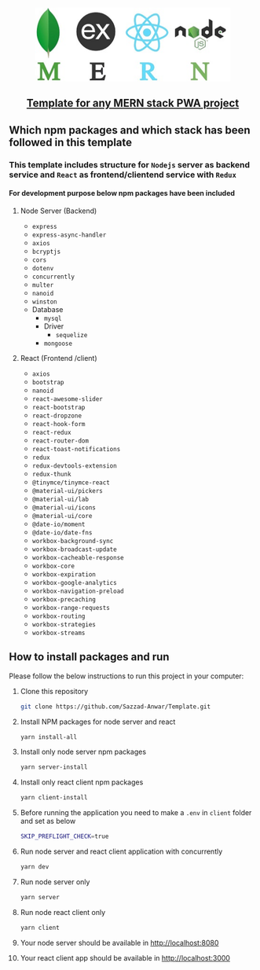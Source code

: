 <!-- PROJECT Title -->
<br />
<p align="center">
<img src="./public/images/MERN.jpg" height="150" />
  <h2 align="center"><a href="https://github.com/Sazzad-Anwar/Template">Template for any MERN stack PWA project</a></h2>
</p>

## Which npm packages and which stack has been followed in this template

### This template includes structure for `Nodejs` server as backend service and `React` as frontend/clientend service with `Redux`

#### For development purpose below npm packages have been included

1. Node Server (Backend)

    - `express`
    - `express-async-handler`
    - `axios`
    - `bcryptjs`
    - `cors`
    - `dotenv`
    - `concurrently`
    - `multer`
    - `nanoid`
    - `winston`
    - Database
        - `mysql`
        - Driver
            - `sequelize`
        - `mongoose`

2. React (Frontend /client)
    - `axios`
    - `bootstrap`
    - `nanoid`
    - `react-awesome-slider`
    - `react-bootstrap`
    - `react-dropzone`
    - `react-hook-form`
    - `react-redux`
    - `react-router-dom`
    - `react-toast-notifications`
    - `redux`
    - `redux-devtools-extension`
    - `redux-thunk`
    - `@tinymce/tinymce-react`
    - `@material-ui/pickers`
    - `@material-ui/lab`
    - `@material-ui/icons`
    - `@material-ui/core`
    - `@date-io/moment`
    - `@date-io/date-fns`
    - `workbox-background-sync`
    - `workbox-broadcast-update`
    - `workbox-cacheable-response`
    - `workbox-core`
    - `workbox-expiration`
    - `workbox-google-analytics`
    - `workbox-navigation-preload`
    - `workbox-precaching`
    - `workbox-range-requests`
    - `workbox-routing`
    - `workbox-strategies`
    - `workbox-streams`

<!-- HOW TO RUN -->

## How to install packages and run

Please follow the below instructions to run this project in your computer:

1. Clone this repository

    ```sh
    git clone https://github.com/Sazzad-Anwar/Template.git
    ```

2. Install NPM packages for node server and react

    ```sh
    yarn install-all
    ```

3. Install only node server npm packages

    ```sh
    yarn server-install
    ```

4. Install only react client npm packages

    ```sh
    yarn client-install
    ```

5. Before running the application you need to make a `.env` in `client` folder and set as below

    ```sh
    SKIP_PREFLIGHT_CHECK=true
    ```

6. Run node server and react client application with concurrently

    ```sh
    yarn dev
    ```

7. Run node server only

    ```sh
    yarn server
    ```

8. Run node react client only

    ```sh
    yarn client
    ```

9. Your node server should be available in <http://localhost:8080>
10. Your react client app should be available in <http://localhost:3000>
